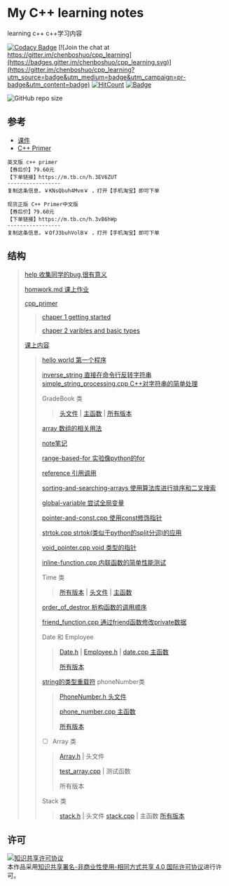 # My C++ learning notes

learning c++
c++学习内容

[![Codacy Badge](https://api.codacy.com/project/badge/Grade/0161e45ea9534d5db6674a716393313a)](https://app.codacy.com/app/chenboshuo/cpp_learning?utm_source=github.com&utm_medium=referral&utm_content=chenboshuo/cpp_learning&utm_campaign=Badge_Grade_Settings)
[![Join the chat at https://gitter.im/chenboshuo/cpp_learning](https://badges.gitter.im/chenboshuo/cpp_learning.svg)](https://gitter.im/chenboshuo/cpp_learning?utm_source=badge&utm_medium=badge&utm_campaign=pr-badge&utm_content=badge)
[![HitCount](http://hits.dwyl.io/chenboshuo/cpp_learning.svg)](http://hits.dwyl.io/chenboshuo/cpp_learning)
[![Badge](https://img.shields.io/badge/link-996.icu-red.svg)](https://996.icu/#/zh_CN)

![GitHub repo size](https://img.shields.io/github/repo-size/chenboshuo/cpp_learning.svg)

## 参考

-   [课件](https://www.lanzous.com/i377dbg)
-   [C++ Primer](https://m.tb.cn/h.3IxqiS9)

```plaintext
英文版 c++ primer
【券后价】79.60元
【下单链接】https://m.tb.cn/h.3EV6ZUT
-----------------
复制这条信息，￥KNsQbuh4Mvm￥ ，打开【手机淘宝】即可下单
```
```plaintext
现货正版 C++ Primer中文版
【券后价】79.60元
【下单链接】https://m.tb.cn/h.3vB6hWp
-----------------
复制这条信息，￥OfJ3buhVolB￥ ，打开【手机淘宝】即可下单
```
## 结构
> [help 收集同学的bug,很有意义](./help)
>
> [homwork.md 课上作业](./homework.md)
>
> [cpp_primer](./cpp_primer/)
>
>> [chaper 1 getting started](./cpp_primer/chaper_1_getting_started)
>>
>> [chaper 2 varibles and basic types](./cpp_primer/chaper_2_varibles_and_basic_types)
>
> [课上内容](./the_content_of_class)
>> [hello world 第一个程序](./the_content_of_class/hello_world.cpp)
>>
>>[inverse_string 直接在命令行反转字符串](./the_content_of_class./inverse_string.cpp)
>> [simple_string_processing.cpp C++对字符串的简单处理](./the_content_of_class./simple_string_processing.cpp)
>>
>> GradeBook 类
>>> [头文件](./the_content_of_class/GradeBook.cpp) |
>>> [主函数](./the_content_of_class/Gradebook.h) |
>>> [所有版本](https://github.com/chenboshuo/cpp_learning/commits/master/the_content_of_class/GradeBook.cpp)
>>
>> [array 数组的相关用法](./the_content_of_class/array.cpp)
>>
>> [note笔记](./the_content_of_class/note)
>>
>> [range-based-for 实验像python的for](./the_content_of_class/range-based-for.cpp)
>>
>> [reference 引用调用](./the_content_of_class/reference.cpp)
>>
>> [sorting-and-searching-arrays 使用算法库进行排序和二叉搜索](./the_content_of_class/sorting-and-searching-arrays.cpp)
>>
>> [global-variable 尝试全局变量](./the_content_of_class/global-variable.cpp)
>>
>> [pointer-and-const.cpp 使用const修饰指针](https://github.com/chenboshuo/cpp_learning/commits/ce078744fb17115991f4111dcecce23ce039bca4/the_content_of_class/pointer-and-const.cpp)
>>
>> [strtok.cpp strtok(类似于python的split分词)的应用](./the_content_of_class/strtok.cpp)
>>
>> [void_pointer.cpp void 类型的指针](./the_content_of_class/void_pointer.cpp)
>>
>> [inline-function.cpp 内联函数的简单性能测试](./the_content_of_class/inline-function.cpp)
>>
>> Time 类
>>> [所有版本](https://github.com/chenboshuo/cpp_learning/commits/master/the_content_of_class/Time.h) |
>>> [头文件](./the_content_of_class/Time.h)  |
>>> [主函数](./the_content_of_class/time.cpp)
>>
>> [order_of_destror 析构函数的调用顺序](./the_content_of_class/order_of_destror.cpp)
>>
>> [friend_function.cpp 通过friend函数修改private数据](./the_content_of_class/friend_function.cpp)
>>
>> Date 和 Employee
>>> [Date.h](./the_content_of_class/Date.h) |
>>> [Employee.h](./) |
>>> [date.cpp 主函数](./the_content_of_class/date.cpp)
>>>
>>> [所有版本](https://github.com/chenboshuo/cpp_learning/commits/master/the_content_of_class/date.cpp)
>>
>> [string的类型重载符](./the_content_of_class/string.cpp)
>> phoneNumber类
>>> [PhoneNumber.h 头文件](./the_content_of_class/PhoneNumber.h)
>>>
>>> [phone_number.cpp 主函数](./the_content_of_class/phone_number.cpp)
>>>
>>> [所有版本](https://github.com/chenboshuo/cpp_learning/commits/master/the_content_of_class/phone_number.cpp)
>>
>> -   [ ] Array 类
>>
>>> [Array.h](./the_content_of_class/Array.h) | 头文件
>>>
>>> [test_array.cpp](./the_content_of_class/test_array.cpp) | 测试函数
>>>
>>> 所有版本
>>
>> Stack 类
>>> [stack.h](./the_content_of_class/stack.h) | 头文件
>>> [stack.cpp](./the_content_of_class/stack.cpp) | 主函数
>>> [所有版本](https://github.com/chenboshuo/cpp_learning/commits/master/the_content_of_class/stack.h)

## 许可
<a rel="license" href="http://creativecommons.org/licenses/by-nc-sa/4.0/"><img alt="知识共享许可协议" style="border-width:0" src="https://i.creativecommons.org/l/by-nc-sa/4.0/88x31.png" /></a><br />本作品采用<a rel="license" href="http://creativecommons.org/licenses/by-nc-sa/4.0/">知识共享署名-非商业性使用-相同方式共享 4.0 国际许可协议</a>进行许可。
